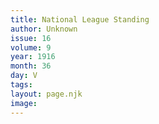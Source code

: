 ```yaml
---
title: National League Standing
author: Unknown
issue: 16
volume: 9
year: 1916
month: 36
day: V
tags:
layout: page.njk
image:
---
```


